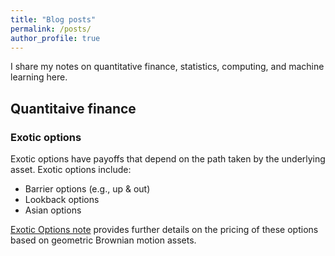 ```yaml
---
title: "Blog posts"
permalink: /posts/
author_profile: true
---
```


I share my notes on quantitative finance, statistics, computing, and machine learning here.

## Quantitaive finance

### Exotic options 

Exotic options have payoffs that depend on the path taken by the underlying asset. Exotic options include:

- Barrier options (e.g., up & out)
- Lookback options
- Asian options

[Exotic Options note](https://sinabaghal.github.io/files/notes/exotic_options_notes.pdf) provides further details on the pricing of these options based on geometric Brownian motion assets.



